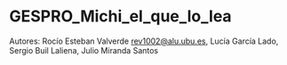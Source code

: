 # GESPRO_Michi_el_que_lo_lea
Autores:
Rocío Esteban Valverde rev1002@alu.ubu.es,
Lucía García Lado,
Sergio Buil Laliena,
Julio Miranda Santos

